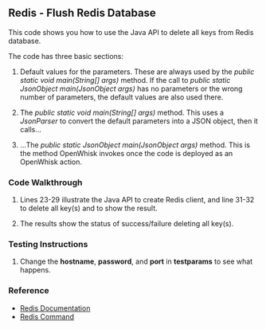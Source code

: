 ## Redis - Flush Redis Database

This code shows you how to use the Java API to delete all keys from Redis database. 

The code has three basic sections: 

1. Default values for the parameters. These are always used by the *public static void main(String[] args)* method. 
If the call to *public static JsonObject main(JsonObject args)* has no parameters or the wrong number of parameters, the default values are also used there. 

2. The *public static void main(String[] args)* method. This uses a *JsonParser* to convert the default parameters into a JSON object, then it calls... 

3. ...The *public static JsonObject main(JsonObject args)* method. This is the method OpenWhisk invokes once the code is deployed as an OpenWhisk action.

### Code Walkthrough
1. Lines 23-29 illustrate the Java API to create Redis client, and line 31-32 to delete all key(s) and to show the result.

2. The results show the status of success/failure deleting all key(s).

### Testing Instructions
1. Change the **hostname**, **password**, and **port** in **testparams** to see what happens.

### Reference
* [Redis Documentation](https://redis.io/)
* [Redis Command](https://redis.io/commands/)